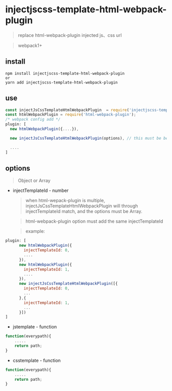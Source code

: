 # injectjscss-template-html-webpack-plugin

> replace html-webpack-plugin injected js、css url

> webpack1+

## install

```sheel
npm install injectjscss-template-html-webpack-plugin
or
yarn add injectjscss-template-html-webpack-plugin
```

## use

```js
const injectJsCssTemplateHtmlWebpackPlugin  = require('injectjscss-template-html-webpack-plugin');
const htmlWebpackPlugin = require('html-webpack-plugin');
/* webpack config add */
plugin: [
  new htmlWebpackPlugin({....}),

  new injectJsCssTemplateHtmlWebpackPlugin(options), // this must be behind the html-webpack-plugin

  ....
]
```

## options

> Object or Array

-   injectTemplateId  - number
    > when html-wepack-plugin is multiple, injectJsCssTemplateHtmlWebpackPlugin will through injectTemplateId match, and the options must be Array.

    > html-webpack-plugin option must add the same injectTemplateId
    
    > example:
```js
plugin: [
      new htmlWebpackPlugin({
        injectTemplateId: 0,
        ....
      }),
      new htmlWebpackPlugin({
        injectTemplateId: 1,
        ....
      }),
      new injectJsCssTemplateHtmlWebpackPlugin([{
        injectTemplateId: 0,
        ...
      },{
        injectTemplateId: 1,
        ...
      }])
]
```

-   jstemplate   - function

```js
function(everypath){
    .....
    return path;
}
```

-   csstemplate   - function

```js
function(everypath){
    .....
    return path;
}
```
